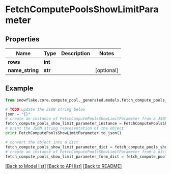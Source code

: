 # FetchComputePoolsShowLimitParameter


## Properties
Name | Type | Description | Notes
------------ | ------------- | ------------- | -------------
**rows** | **int** |  | 
**name_string** | **str** |  | [optional] 

## Example

```python
from snowflake.core.compute_pool._generated.models.fetch_compute_pools_show_limit_parameter import FetchComputePoolsShowLimitParameter

# TODO update the JSON string below
json = "{}"
# create an instance of FetchComputePoolsShowLimitParameter from a JSON string
fetch_compute_pools_show_limit_parameter_instance = FetchComputePoolsShowLimitParameter.from_json(json)
# print the JSON string representation of the object
print FetchComputePoolsShowLimitParameter.to_json()

# convert the object into a dict
fetch_compute_pools_show_limit_parameter_dict = fetch_compute_pools_show_limit_parameter_instance.to_dict()
# create an instance of FetchComputePoolsShowLimitParameter from a dict
fetch_compute_pools_show_limit_parameter_form_dict = fetch_compute_pools_show_limit_parameter.from_dict(fetch_compute_pools_show_limit_parameter_dict)
```
[[Back to Model list]](../README.md#documentation-for-models) [[Back to API list]](../README.md#documentation-for-api-endpoints) [[Back to README]](../README.md)


